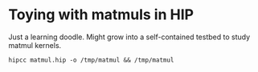 # Toying with matmuls in HIP

Just a learning doodle. Might grow into a self-contained testbed to study matmul kernels.

```
hipcc matmul.hip -o /tmp/matmul && /tmp/matmul
```
